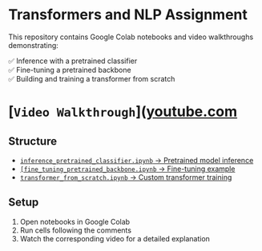 # Transformers and NLP Assignment

This repository contains Google Colab notebooks and video walkthroughs demonstrating:

✅ Inference with a pretrained classifier  
✅ Fine-tuning a pretrained backbone  
✅ Building and training a transformer from scratch  

# [`Video Walkthrough`]([youtube.com](https://www.youtube.com/watch?v=_OS7BDH9Cdk&t=2s)

## Structure

- [`inference_pretrained_classifier.ipynb` → Pretrained model inference  ](https://colab.research.google.com/drive/1ozefW8l6tOtjjEq87s39s2bg3jXHaT0c?usp=sharing)
- [`[fine_tuning_pretrained_backbone.ipynb` → Fine-tuning example  ](https://colab.research.google.com/drive/1Nj-Ixk5EOF8FovGdAm8qnA5_W3UDHKU5?usp=sharing)
- [`transformer_from_scratch.ipynb` → Custom transformer training  ](https://colab.research.google.com/drive/14aE2NgqQOUPl9Y-LI1uE8-Mq4PW_GDTr?usp=sharing)

## Setup

1. Open notebooks in Google Colab  
2. Run cells following the comments  
3. Watch the corresponding video for a detailed explanation
